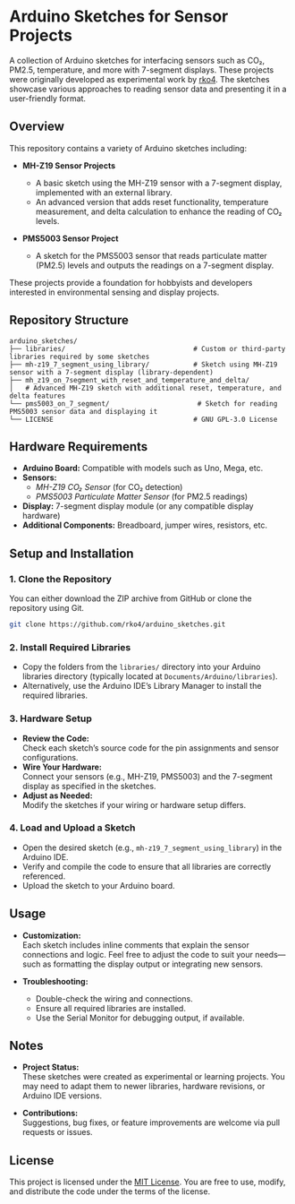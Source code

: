 # Arduino Sketches for Sensor Projects

A collection of Arduino sketches for interfacing sensors such as CO₂, PM2.5, temperature, and more with 7-segment displays. These projects were originally developed as experimental work by [rko4](https://github.com/rko4). The sketches showcase various approaches to reading sensor data and presenting it in a user-friendly format.

## Overview

This repository contains a variety of Arduino sketches including:

- **MH-Z19 Sensor Projects**
  - A basic sketch using the MH-Z19 sensor with a 7-segment display, implemented with an external library.
  - An advanced version that adds reset functionality, temperature measurement, and delta calculation to enhance the reading of CO₂ levels.
  
- **PMS5003 Sensor Project**
  - A sketch for the PMS5003 sensor that reads particulate matter (PM2.5) levels and outputs the readings on a 7-segment display.

These projects provide a foundation for hobbyists and developers interested in environmental sensing and display projects.

## Repository Structure

```
arduino_sketches/
├── libraries/                                # Custom or third-party libraries required by some sketches
├── mh-z19_7_segment_using_library/           # Sketch using MH-Z19 sensor with a 7-segment display (library-dependent)
├── mh_z19_on_7segment_with_reset_and_temperature_and_delta/  
│   # Advanced MH-Z19 sketch with additional reset, temperature, and delta features
└── pms5003_on_7_segment/                      # Sketch for reading PMS5003 sensor data and displaying it
└── LICENSE                                   # GNU GPL-3.0 License

```

## Hardware Requirements

- **Arduino Board:** Compatible with models such as Uno, Mega, etc.
- **Sensors:**
  - *MH-Z19 CO₂ Sensor* (for CO₂ detection)
  - *PMS5003 Particulate Matter Sensor* (for PM2.5 readings)
- **Display:** 7-segment display module (or any compatible display hardware)
- **Additional Components:** Breadboard, jumper wires, resistors, etc.

## Setup and Installation

### 1. Clone the Repository

You can either download the ZIP archive from GitHub or clone the repository using Git.

```bash
git clone https://github.com/rko4/arduino_sketches.git
```

### 2. Install Required Libraries

- Copy the folders from the `libraries/` directory into your Arduino libraries directory (typically located at `Documents/Arduino/libraries`).
- Alternatively, use the Arduino IDE’s Library Manager to install the required libraries.

### 3. Hardware Setup

- **Review the Code:**  
  Check each sketch’s source code for the pin assignments and sensor configurations.
- **Wire Your Hardware:**  
  Connect your sensors (e.g., MH-Z19, PMS5003) and the 7-segment display as specified in the sketches.
- **Adjust as Needed:**  
  Modify the sketches if your wiring or hardware setup differs.

### 4. Load and Upload a Sketch

- Open the desired sketch (e.g., `mh-z19_7_segment_using_library`) in the Arduino IDE.
- Verify and compile the code to ensure that all libraries are correctly referenced.
- Upload the sketch to your Arduino board.

## Usage

- **Customization:**  
  Each sketch includes inline comments that explain the sensor connections and logic. Feel free to adjust the code to suit your needs—such as formatting the display output or integrating new sensors.

- **Troubleshooting:**  
  - Double-check the wiring and connections.
  - Ensure all required libraries are installed.
  - Use the Serial Monitor for debugging output, if available.

## Notes

- **Project Status:**  
  These sketches were created as experimental or learning projects. You may need to adapt them to newer libraries, hardware revisions, or Arduino IDE versions.

- **Contributions:**  
  Suggestions, bug fixes, or feature improvements are welcome via pull requests or issues.

## License

This project is licensed under the [MIT License](LICENSE). You are free to use, modify, and distribute the code under the terms of the license.

